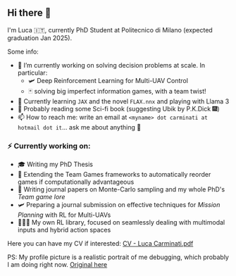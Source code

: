 ## Hi there 👋
I'm Luca 🇮🇹, currently PhD Student at Politecnico di Milano (expected graduation Jan 2025).

Some info:
- 🔭 I’m currently working on solving decision problems at scale. In particular:
  - 🛩️ Deep Reinforcement Learning for Multi-UAV Control
  - 🃏 solving big imperfect information games, with a team twist!
- 🌱 Currently learning `JAX` and the novel `FLAX.nnx` and playing with Llama 3
- 📕 Probably reading some Sci-fi book (suggesting Ubik by P.K.Dick 🎆)
- 📫 How to reach me: write an email at `<myname> dot carminati at hotmail dot it`... ask me about anything 🤗

### ⚡ Currently working on:
- 🎓 Writing my PhD Thesis
- 🧪 Extending the Team Games frameworks to automatically reorder games if computationally advantageous
- 📖 Writing journal papers on Monte-Carlo sampling and my whole PhD's _Team game lore_
- 🛩️ Preparing a journal submission on effective techniques for _Mission Planning_ with RL for Multi-UAVs
- 👨🏻‍💻 My own RL library, focused on seamlessly dealing with multimodal inputs and hybrid action spaces
 
Here you can have my CV if interested: [CV - Luca Carminati.pdf](https://github.com/user-attachments/files/16575942/CV.-.Luca.Carminati.pdf)

PS: My profile picture is a realistic portrait of me debugging, which probably I am doing right now. [Original here](https://harvardartmuseums.org/collections/object/228385)
